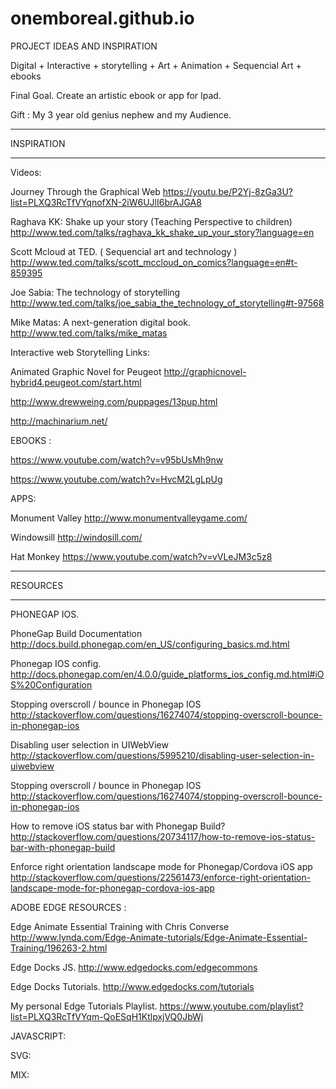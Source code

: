 # onemboreal.github.io

PROJECT IDEAS AND INSPIRATION

Digital + Interactive + storytelling + Art + Animation + Sequencial Art + ebooks

Final Goal. Create an artistic ebook or app for Ipad.

Gift : My 3 year old genius nephew and my Audience. 

-------------------------------------------------------------------------------------

INSPIRATION

-------------------------------------------------------------------------------------
Videos:

Journey Through the Graphical Web
https://youtu.be/P2Yj-8zGa3U?list=PLXQ3RcTfVYqnofXN-2iW6UJlI6brAJGA8

Raghava KK: Shake up your story (Teaching Perspective to children) http://www.ted.com/talks/raghava_kk_shake_up_your_story?language=en

Scott Mcloud at TED. ( Sequencial art and technology ) http://www.ted.com/talks/scott_mccloud_on_comics?language=en#t-859395

Joe Sabia: The technology of storytelling 
http://www.ted.com/talks/joe_sabia_the_technology_of_storytelling#t-97568

Mike Matas: A next-generation digital book. 
http://www.ted.com/talks/mike_matas


Interactive web Storytelling Links:

Animated Graphic Novel for Peugeot http://graphicnovel-hybrid4.peugeot.com/start.html

http://www.drewweing.com/puppages/13pup.html

http://machinarium.net/


EBOOKS :

https://www.youtube.com/watch?v=v95bUsMh9nw

https://www.youtube.com/watch?v=HvcM2LgLpUg

APPS:

Monument Valley
http://www.monumentvalleygame.com/

Windowsill
http://windosill.com/

Hat Monkey
https://www.youtube.com/watch?v=vVLeJM3c5z8

-------------------------------------------------------------------------------------

RESOURCES

-------------------------------------------------------------------------------------
PHONEGAP IOS.

PhoneGap Build Documentation
http://docs.build.phonegap.com/en_US/configuring_basics.md.html

Phonegap IOS config. 
http://docs.phonegap.com/en/4.0.0/guide_platforms_ios_config.md.html#iOS%20Configuration

Stopping overscroll / bounce in Phonegap IOS
http://stackoverflow.com/questions/16274074/stopping-overscroll-bounce-in-phonegap-ios

Disabling user selection in UIWebView
http://stackoverflow.com/questions/5995210/disabling-user-selection-in-uiwebview

Stopping overscroll / bounce in Phonegap IOS
http://stackoverflow.com/questions/16274074/stopping-overscroll-bounce-in-phonegap-ios

How to remove iOS status bar with Phonegap Build?
http://stackoverflow.com/questions/20734117/how-to-remove-ios-status-bar-with-phonegap-build

Enforce right orientation landscape mode for Phonegap/Cordova iOS app
http://stackoverflow.com/questions/22561473/enforce-right-orientation-landscape-mode-for-phonegap-cordova-ios-app


ADOBE EDGE RESOURCES :

Edge Animate Essential Training with Chris Converse
http://www.lynda.com/Edge-Animate-tutorials/Edge-Animate-Essential-Training/196263-2.html

Edge Docks JS.
http://www.edgedocks.com/edgecommons

Edge Docks Tutorials. 
http://www.edgedocks.com/tutorials

My personal Edge Tutorials Playlist. 
https://www.youtube.com/playlist?list=PLXQ3RcTfVYqm-QoESqH1KtlpxjVQ0JbWj

JAVASCRIPT:




SVG:




MIX: 

